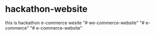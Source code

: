 # hackathon-website
this is hackathon e-commerce wesite
"# we-commerce-website" 
"# e-commerce" 
"# e-commerce-website" 
